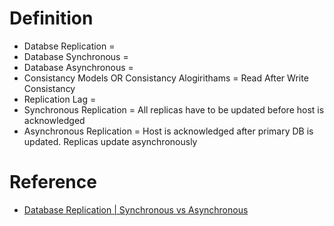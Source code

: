 # Definition
* Databse Replication = 
* Database Synchronous = 
* Database Asynchronous = 
* Consistancy Models OR Consistancy Alogirithams = Read After Write Consistancy
* Replication Lag = 
* Synchronous Replication = All replicas have to be updated before host is acknowledged
* Asynchronous Replication = Host is acknowledged after primary DB is updated. Replicas update asynchronously

# Reference
* [Database Replication | Synchronous vs Asynchronous](https://www.youtube.com/watch?v=RIcNswROzCc)
